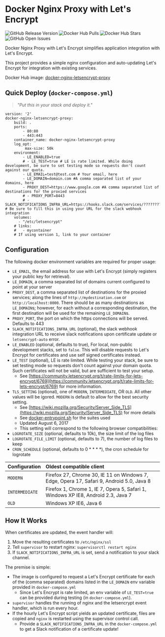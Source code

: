 Docker Nginx Proxy with Let's Encrypt
=====================================

![GitHub Release Version](https://img.shields.io/github/release/annixa/docker-nginx-letsencrypt-proxy.svg)
![Docker Hub Pulls](https://img.shields.io/docker/pulls/annixa/docker-nginx-letsencrypt-proxy.svg)
![Docker Hub Stars](https://img.shields.io/docker/stars/annixa/docker-nginx-letsencrypt-proxy.svg)
![GitHub Open Issues](https://img.shields.io/github/issues/annixa/docker-nginx-letsencrypt-proxy.svg)

Docker Nginx Proxy with Let's Encrypt simplifies application integration with Let's Encrypt.

This project provides a simple nginx configuration and auto-updating Let's Encrypt for integration with existing services.

Docker Hub image: [docker-nginx-letsencrypt-proxy](https://hub.docker.com/r/annixa/docker-nginx-letsencrypt-proxy/)

Quick Deploy (`docker-compose.yml`)
-----------------------------------
> _"Put this in your stack and deploy it."_
```
version: '2'
docker-nginx-letsencrypt-proxy:
    build: .
    ports:
        - 80:80
        - 443:443
    container_name: docker-nginx-letsencrypt-proxy
    log_opt:
         max-size: 50k
    environment:
        - LE_ENABLED=true
        # - LE_TEST=true # LE is rate limited. While doing development, be sure to set testing mode so requests don't count against our quota.
        - LE_EMAIL=test@test.com # Your email, here
        - LE_DOMAIN=domain.com #A comma separated list of your domains, here
        - PROXY_DEST=https://www.google.com #A comma separated list of destinations for the proxied services
        # - PROXY_PORT=8443
        # - SLACK_NOTIFICATIONS_INFRA_URL=https://hooks.slack.com/services/???????? # Be sure to fill this in using your URL for the slack webhook integration
    volumes:
      - "/etc/letsencrypt"
    # links:
    #   - mycontainer
    # If using version 1, link to your container
```

Configuration
-------------

The following docker environment variables are required for proper usage:
- `LE_EMAIL`, the email address for use with Let's Encrypt (simply registers your public key for retrieval).
- `LE_DOMAIN`, a comma separated list of domains current configured to point at your server
- `PROXY_DEST`, a comma separated list of destinations for the proxied services; along the lines of `http://mydestination.com` or `http://localhost:8000`. There should be as many destinations as `LE_DOMAIN`s; however, for each without a corresponding destination, the first destination will be used for the remaining `LE_DOMAIN`s.
- `PROXY_PORT`, the port on which the https connections will be served. Defaults to 443
- `SLACK_NOTIFICATIONS_INFRA_URL` (optional), the slack webhook integration URL to receive slack notifications upon certificate update or `letsencrypt-auto` error.
- `LE_ENABLED` (optional, defaults to true), For local, non-public development stacks, set to `false`. This will disable requests to Let's Encrypt for certificates and use self signed certificates instead.
- `LE_TEST` (optional), LE is rate limited. While testing your stack, be sure to set testing mode so requests don't count against your domain quota. Such certificates will not be valid, but are sufficient to test your setup.
  - See [https://community.letsencrypt.org/t/rate-limits-for-lets-encrypt/6769](https://community.letsencrypt.org/t/rate-limits-for-lets-encrypt/6769) for more information.
- `TLS_SETTING` (optional), one of `MODERN`, `INTERMEDIATE`, OR `OLD`. All other values will be igored. `MODERN` is default to allow for the best security setting.
  - See [https://wiki.mozilla.org/Security/Server_Side_TLS](https://wiki.mozilla.org/Security/Server_Side_TLS) for more details
  - See [docker-entrypoint.sh](https://github.com/Annixa/docker-nginx-letsencrypt-proxy/blob/master/docker-entrypoint.sh) for the suites used
  - Updated August 6, 2017
  - This setting will correspond to the following browser compatibilities:
- `LOGROTATE_SIZE` (optional, defaults to 10k), the size limit of the log files
- `LOGROTATE_FILE_LIMIT` (optional, defaults to 7), the number of log files to keep
- `CRON_SCHEDULE` (optional, defaults to 0 * * * *), the cron schedule for logrotate

| Configuration | Oldest compatible client |
| ------------- |:------------------------|
| `MODERN` | Firefox 27, Chrome 30, IE 11 on Windows 7, Edge, Opera 17, Safari 9, Android 5.0, Java 8 |
| `INTERMEDIATE` |	Firefox 1, Chrome 1, IE 7, Opera 5, Safari 1, Windows XP IE8, Android 2.3, Java 7 |
| `OLD` |	Windows XP IE6, Java 6 |

How It Works
------------

When certificates are updated, the event handler will:

1. Move the resulting certificates to `/etc/nginx/ssl`
1. Tell `supervisor` to restart nginx: `supervisorctl restart nginx`
1. If `SLACK_NOTIFICATIONS_INFRA_URL` is set, send a notification to your slack channel.

The premise is simple:

- The image is configured to request a Let's Encrypt certificate for each of the (comma separated) domains listed in the `LE_DOMAIN` env variable provided in `docker-compose.yml`
  - Since Let's Encrypt is rate limited, an env variable of `LE_TEST=true` can be provided during testing (in `docker-compose.yml`).
- `supervisor` handles the running of nginx and the letsencrypt event handler, which is run every hour.
- If the hourly Let's Encrypt script yields an updated certificate, files are copied and `nginx` is restarted using the supervisor control call.
  - Provide a `SLACK_NOTIFICATIONS_INFRA_URL` in the `docker-compose.yml` to get a Slack notification of a certificate update!
